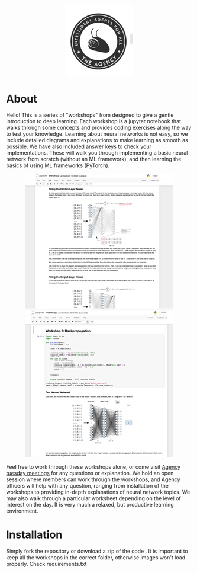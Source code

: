 
<p align="center">
  <img src="./assets/Agency Logo.png" width="180">
</p>

# About

Hello! This is a series of "workshops" from designed to give a gentle introduction to deep learning. Each workshop is a jupyter notebook that walks through some concepts and provides coding exercises along the way to test your knowledge. Learning about neural networks is not easy, so we include detailed diagrams and explanations to make learning as smooth as possible. We have also included answer keys to check your implementations. These will walk you through implementing a basic neural network from scratch (without an ML framework), and then learning the basics of using ML frameworks (PyTorch).


<p align="center">
  <img src="./assets/wkshp2_preview.png" width="400">
  <img src="./assets/wkshp3_preview.png" width="400">
</p>


Feel free to work through these workshops alone, or come visit [Agency tuesday meetings](https://gtagency.github.io/) for any questions or explanation. We hold an open session where members can work through the workshops, and Agency officers will help with any question, ranging from installation of the workshops to providing in-depth explanations of neural network topics. We may also walk through a particular worksheet depending on the level of interest on the day. It is very much a relaxed, but productive learning environment.

# Installation

Simply fork the repository or download a zip of the code . It is important to keep all the workshops in the correct folder, otherwise images won't load properly.
Check requirements.txt



